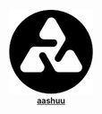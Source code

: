<div align="center">

<img src="./public/aashuuprofile.png" alt="aashuu" width="150" /><br>
<a href="https://www.ashutoshkumar.me/"><strong>aashuu</strong></a>

</div>
